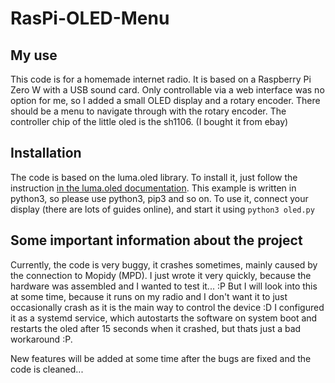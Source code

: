 # RasPi-OLED-Menu

## My use
This code is for a homemade internet radio.
It is based on a Raspberry Pi Zero W with a USB sound card.
Only controllable via a web interface was no option for me, so I added a small OLED display and a rotary encoder.
There should be a menu to navigate through with the rotary encoder.
The controller chip of the little oled is the sh1106. (I bought it from ebay)

## Installation
The code is based on the luma.oled library.
To install it, just follow the instruction [in the luma.oled documentation](https://luma-oled.readthedocs.io/en/latest/install.html). This example is written in python3, so please use python3, pip3 and so on.
To use it, connect your display (there are lots of guides online), and start it using ``` python3 oled.py ```


## Some important information about the project
Currently, the code is very buggy, it crashes sometimes, mainly caused by the connection to Mopidy (MPD).
I just wrote it very quickly, because the hardware was assembled and I wanted to test it... :P
But I will look into this at some time, because it runs on my radio and I don't want it to just occasionally crash as it is the main way to control the device :D
I configured it as a systemd service, which autostarts the software on system boot and restarts the oled after 15 seconds when it crashed, but thats just a bad workaround :P.

New features will be added at some time after the bugs are fixed and the code is cleaned...

